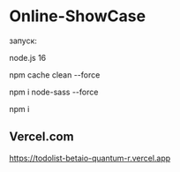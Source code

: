 # Online-ShowCase

запуск:

node.js 16

npm cache clean --force

npm i node-sass --force

npm i 


## Vercel.com
https://todolist-betaio-quantum-r.vercel.app
